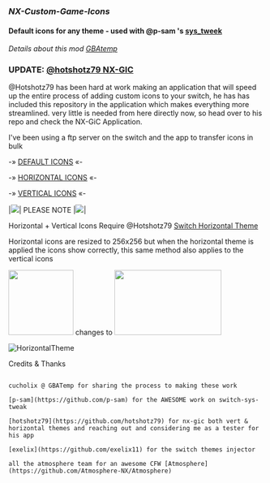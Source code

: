 
### *NX-Custom-Game-Icons* ###
#### Default icons for any theme - used with @p-sam 's [sys_tweek](https://github.com/p-sam/switch-sys-tweak) ####
_Details about this mod [GBAtemp](https://gbatemp.net/threads/custom-game-icons-tutorial-and-sharing-hub-no-forwarders.574675/)_


### UPDATE: [@hotshotz79 NX-GIC](https://github.com/hotshotz79/NX-Game-Icon-Customizer) ###
@Hotshotz79 has been hard at work making an application that will speed up the entire process of adding custom
icons to your switch, he has has included this repository in the application which makes everything more streamlined.
very little is needed from here directly now, so head over to his repo and check the NX-GiC Application.

I've been using a ftp server on the switch and the app to transfer icons in bulk


-» [DEFAULT ICONS](https://github.com/sodasoba1/NX-Custom-Game-Icons-Horizontal/tree/main/Default) «-

-» [HORIZONTAL ICONS](https://github.com/sodasoba1/NX-Custom-Game-Icons-Horizontal/tree/main/Horizontal) «-

-» [VERTICAL ICONS](https://github.com/sodasoba1/NSW-Custom-Game-Icons/tree/main/Vertical) «-

|![](https://placehold.it/200x10/ff6600/000?text=+)| PLEASE NOTE |![](https://placehold.it/200x10/ff6600/000?text=+)|

Horizontal + Vertical Icons Require @Hotshotz79 [Switch Horizontal Theme](https://github.com/hotshotz79/NX-Custom-Game-Icons)

Horizontal icons are resized to 256x256 but when the horizontal theme is applied the icons show correctly, this same method also applies to the vertical icons

<img src="https://github.com/sodasoba1/NX-Custom-Game-Icons-Horizontal/raw/main/Horizontal/C/cuphead-icon003-%5B0100A5C00D162000%5D.jpg" width="128" height="128"> changes to <img src="https://github.com/sodasoba1/NX-Custom-Game-Icons-Horizontal/raw/main/Horizontal/C/cuphead-icon003-%5B0100A5C00D162000%5D.jpg" height="128" width="211">

![HorizontalTheme](https://github.com/sodasoba1/NX-Custom-Game-Icons-Horizontal/raw/main/VL8e.jpg)

Credits & Thanks
~~~~~~~~~~~~~~~~

cucholix @ GBATemp for sharing the process to making these work

[p-sam](https://github.com/p-sam) for the AWESOME work on switch-sys-tweak

[hotshotz79](https://github.com/hotshotz79) for nx-gic both vert & horizontal themes and reaching out and considering me as a tester for his app

[exelix](https://github.com/exelix11) for the switch themes injector

all the atmosphere team for an awesome CFW [Atmosphere](https://github.com/Atmosphere-NX/Atmosphere)
